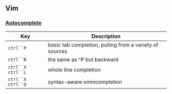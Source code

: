 ## Vim

### [Autocomplete](https://github.com/ogirginc/Notes/tree/master/lib/Vim#autocomplete)

|Key|Description|
|---|---|
|`ctrl``P` | basic tab completion, pulling from a variety of sources|
|`ctrl``N` | the same as ^P but backward|
|`ctrl``X` `ctrl``L` |whole line completion|
|`ctrl``X` `ctrl``O` |syntax-aware omnicompletion|
